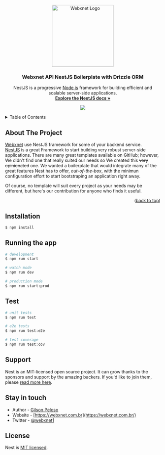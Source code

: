 <div id="top"></div>
<!-- PROJECT SHIELDS -->
<!--
*** We are using markdown "reference style" links for readability.
*** Reference links are enclosed in brackets [ ] instead of parentheses ( ).
*** See the bottom of this document for the declaration of the reference variables
*** for contributors-url, forks-url, etc. This is an optional, concise syntax you may use.
*** https://www.markdownguide.org/basic-syntax/#reference-style-links
-->
<!-- [![Contributors][contributors-shield]][contributors-url]
[![Forks][forks-shield]][forks-url]
[![Stargazers][stars-shield]][stars-url]
[![Issues][issues-shield]][issues-url]
[![MIT License][license-shield]][license-url] -->

<!-- PROJECT LOGO -->
<p align="center">
  <a href="http://webxnet.com.br/" target="blank"><img src="https://webxnet.com.br/webxnet.svg" width="200" alt="Webxnet Logo" /></a>
  
</p>
<h3 align="center">Webxnet API NestJS Boilerplate with Drizzle ORM</h3>
  <p align="center">NestJS is a progressive <a href="http://nodejs.org" target="_blank">Node.js</a> framework for building efficient and scalable server-side applications.
  <br />
  <a href="https://docs.nestjs.com/"><strong>Explore the NestJS docs »</strong></a>
  </p>

<p align="center">
<a href="https://twitter.com/webxnet1" target="_blank"><img src="https://img.shields.io/twitter/follow/webxnet.svg?style=social&label=Follow"></a>
</p>


<!-- TABLE OF CONTENTS -->
<details>
  <summary>Table of Contents</summary>
  <ol>
    <li>
      <a href="#about-the-project">About the project</a>
      <ul>
        <li><a href="#built-with">Built With</a></li>
      </ul>
    </li>
    <li><a href="#features">Features</a></li>
    <li><a href="#folder-structure">Folder Structure</a></li>
    <li>
      <a href="#getting-started">Getting Started</a>
      <ul>
        <li><a href="#prerequisites">Prerequisites</a></li>
        <li><a href="#installation">Installation</a></li>
      </ul>
    </li>
    <li><a href="#roadmap">Roadmap</a></li>
    <li><a href="#contributing">Contributing</a></li>
    <li><a href="#license">License</a></li>
  </ol>
</details>

<!-- ABOUT THE PROJECT -->

## About The Project

[Webxnet](https://github.com/webxnet/wxn-nestjs-boilerplate) use NestJS framework for some of your backend service.
<br />
[NestJS](https://nestjs.com/) is a great Framework to start building very robust server-side applications. There are many great templates available on GitHub; however, We didn't find one that really suited our needs so We created this ~~very opinionated~~ one. We wanted a boilerplate that would integrate many of the great features Nest has to offer, _out-of-the-box_, with the minimun configuration effort to start bootstraping an application right away.

Of course, no template will suit every project as your needs may be different, but here's our contribution for anyone who finds it useful.

<p align="right">(<a href="#top">back to top</a>)</p>

## Installation

```bash
$ npm install
```

## Running the app

```bash
# development
$ npm run start

# watch mode
$ npm run dev

# production mode
$ npm run start:prod
```

## Test

```bash
# unit tests
$ npm run test

# e2e tests
$ npm run test:e2e

# test coverage
$ npm run test:cov
```

## Support

Nest is an MIT-licensed open source project. It can grow thanks to the sponsors and support by the amazing backers. If you'd like to join them, please [read more here](https://docs.nestjs.com/support).

## Stay in touch

-   Author - [Gilson Peloso](https://github.com/gilsonricardopeloso/)
-   Website - [https://webxnet.com.br](https://webxnet.com.br/)
-   Twitter - [@webxnet1](https://twitter.com/webxnet1)

## License

Nest is [MIT licensed](LICENSE).
